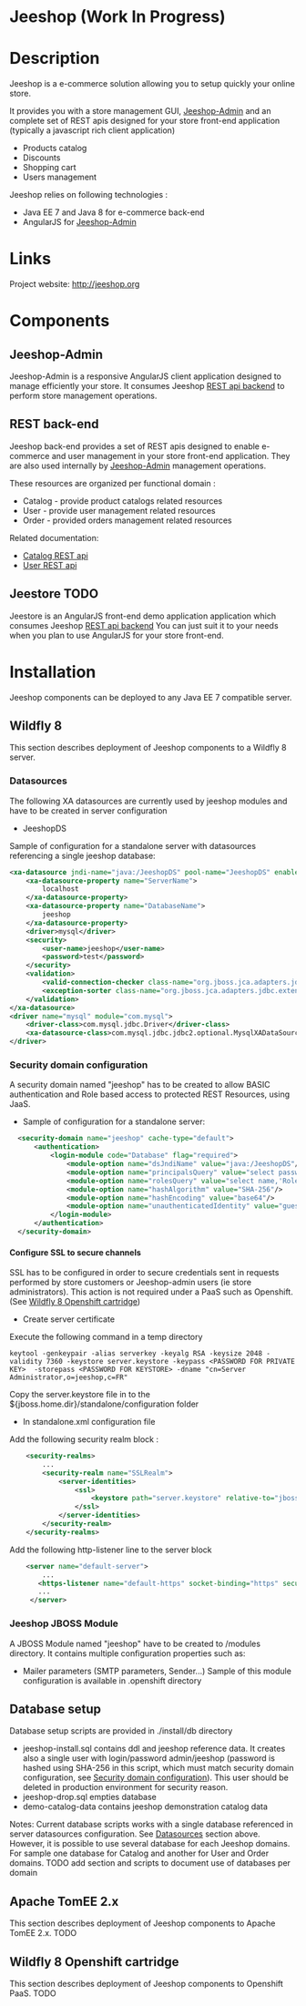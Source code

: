 Jeeshop (Work In Progress)
=======

# Description
Jeeshop is a e-commerce solution allowing you to setup quickly your online store.

It provides you with a store management GUI, [Jeeshop-Admin](#Jeeshop-Admin) and an complete set of REST apis designed for your store front-end application (typically a javascript rich client application)
* Products catalog
* Discounts
* Shopping cart
* Users management

Jeeshop relies on following technologies :
* Java EE 7 and Java 8 for e-commerce back-end
* AngularJS for [Jeeshop-Admin](#Jeeshop-Admin)

# Links
Project website: http://jeeshop.org

# Components

## <a name="Jeeshop-Admin">Jeeshop-Admin</a>
Jeeshop-Admin is a responsive AngularJS client application designed to manage efficiently your store.
It consumes Jeeshop [REST api backend](#backend) to perform store management operations.

## <a name="backend">REST back-end</a>
Jeeshop back-end provides a set of REST apis designed to enable e-commerce and user management in your store front-end application.
They are also used internally by [Jeeshop-Admin](#Jeeshop-Admin) management operations.

These resources are organized per functional domain :
* Catalog - provide product catalogs related resources
* User - provide user management related resources
* Order - provided orders management related resources

Related documentation:
* [Catalog REST api](http://jeeshop.org/docs/1.0/rest/catalog/generated-docs/rest-api.html)
* [User REST api](http://jeeshop.org/docs/1.0/rest/catalog/generated-docs/rest-api.html)

## <a name="backend">Jeestore</a> TODO
Jeestore is an AngularJS front-end demo application application which consumes Jeeshop [REST api backend](#backend)
You can just suit it to your needs when you plan to use AngularJS for your store front-end.

# Installation
Jeeshop components can be deployed to any Java EE 7 compatible server.

## Wildfly 8
This section describes deployment of Jeeshop components to a Wildfly 8 server.

### <a name="wildfly-datasources">Datasources</a>
The following XA datasources are currently used by jeeshop modules and have to be created in server configuration
* JeeshopDS

Sample of configuration for a standalone server with datasources referencing a single jeeshop database:

  ``` xml
  <xa-datasource jndi-name="java:/JeeshopDS" pool-name="JeeshopDS" enabled="true">
      <xa-datasource-property name="ServerName">
          localhost
      </xa-datasource-property>
      <xa-datasource-property name="DatabaseName">
          jeeshop
      </xa-datasource-property>
      <driver>mysql</driver>
      <security>
          <user-name>jeeshop</user-name>
          <password>test</password>
      </security>
      <validation>
          <valid-connection-checker class-name="org.jboss.jca.adapters.jdbc.extensions.mysql.MySQLValidConnectionChecker"/>
          <exception-sorter class-name="org.jboss.jca.adapters.jdbc.extensions.mysql.MySQLExceptionSorter"/>
      </validation>
  </xa-datasource>
  <driver name="mysql" module="com.mysql">
      <driver-class>com.mysql.jdbc.Driver</driver-class>
      <xa-datasource-class>com.mysql.jdbc.jdbc2.optional.MysqlXADataSource</xa-datasource-class>
  </driver>
  ```
  
### <a name="wildfly-authentication">Security domain configuration</a>
A security domain named "jeeshop" has to be created to allow BASIC authentication and Role based access to protected REST Resources, using JaaS.

* Sample of configuration for a standalone server:

``` xml
  <security-domain name="jeeshop" cache-type="default">
      <authentication>
          <login-module code="Database" flag="required">
              <module-option name="dsJndiName" value="java:/JeeshopDS"/>
              <module-option name="principalsQuery" value="select password from User where login = ? and (disabled is null or disabled = 0) and activated = 1"/>
              <module-option name="rolesQuery" value="select name,'Roles' from Role r, User_Role ur, User u where u.login=? and u.id = ur.userId and r.id = ur.roleId"/>
              <module-option name="hashAlgorithm" value="SHA-256"/>
              <module-option name="hashEncoding" value="base64"/>
              <module-option name="unauthenticatedIdentity" value="guest"/>
          </login-module>
      </authentication>
  </security-domain>
  ```

#### Configure SSL to secure channels

SSL has to be configured in order to secure credentials sent in requests performed by store customers or Jeeshop-admin users (ie store administrators).
This action is not required under a PaaS such as Openshift. (See [Wildfly 8 Openshift cartridge](#openshift))

* Create server certificate

Execute the following command in a temp directory

    keytool -genkeypair -alias serverkey -keyalg RSA -keysize 2048 -validity 7360 -keystore server.keystore -keypass <PASSWORD FOR PRIVATE KEY>  -storepass <PASSWORD FOR KEYSTORE> -dname "cn=Server Administrator,o=jeeshop,c=FR"

Copy the server.keystore file in to the ${jboss.home.dir}/standalone/configuration folder

* In standalone.xml configuration file

Add the following security realm block :

``` xml
    <security-realms>
        ...
        <security-realm name="SSLRealm">
            <server-identities>
                <ssl>
                    <keystore path="server.keystore" relative-to="jboss.server.config.dir" keystore-password="THE KEYSTORE PASSWORD"/>
                </ssl>
            </server-identities>
        </security-realm>
    </security-realms>
  ```

Add the following http-listener line to the server block

``` xml
    <server name="default-server">
        ...
       <https-listener name="default-https" socket-binding="https" security-realm="SSLRealm"/>
       ...
     </server>
  ```

### Jeeshop JBOSS Module
A JBOSS Module named "jeeshop" have to be created to <WILDFLY HOME>/modules directory.
It contains multiple configuration properties such as:
* Mailer parameters (SMTP parameters, Sender...)
Sample of this module configuration is available in .openshift directory

## Database setup
Database setup scripts are provided in ./install/db directory

* jeeshop-install.sql contains ddl and jeeshop reference data. It creates also a single user with login/password admin/jeeshop (password is hashed using SHA-256 in this script, which must match security domain configuration, see [Security domain configuration](#wildfly-authentication)). This user should be deleted in production environment for security reason.
* jeeshop-drop.sql empties database
* demo-catalog-data contains jeeshop demonstration catalog data

Notes:
Current database scripts works with a single database referenced in server datasources configuration. See [Datasources](#wildfly-datasources) section above.
However, it is possible to use several database for each Jeeshop domains. For sample one database for Catalog and another for User and Order domains.
TODO add section and scripts to document use of databases per domain

## Apache TomEE 2.x
This section describes deployment of Jeeshop components to Apache TomEE 2.x.
TODO

## <a name="openshift">Wildfly 8 Openshift cartridge</a>
This section describes deployment of Jeeshop components to Openshift PaaS.
TODO
